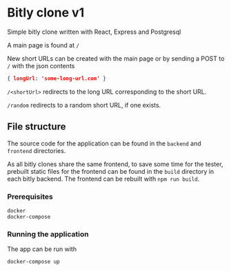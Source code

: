 # Bitly clone v1
Simple bitly clone written with React, Express and Postgresql

A main page is found at `/`

New short URLs can be created with the main page or by sending a POST to `/` with the json contents 
```json
{ longUrl: 'some-long-url.com' }
```
`/<shortUrl>` redirects to the long URL corresponding to the short URL.

`/random` redirects to a random short URL, if one exists.

## File structure
The source code for the application can be found in the `backend` and `frontend` directories.

As all bitly clones share the same frontend, to save some time for the tester, prebuilt static files for the frontend can be found in the `build` directory in each bitly backend. The frontend can be rebuilt with `npm run build`.

### Prerequisites
```
docker
docker-compose
```

### Running the application
The app can be run with 
```
docker-compose up
```